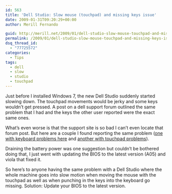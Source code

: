 ```yaml
---
id: 563
title: 'Dell Studio: Slow mouse (touchpad) and missing keys issue'
date: 2009-01-31T09:20:29+00:00
author: Merill Fernando

guid: http://merill.net/2009/01/dell-studio-slow-mouse-touchpad-and-missing-keys-issue/
permalink: /2009/01/dell-studio-slow-mouse-touchpad-and-missing-keys-issue/
dsq_thread_id:
  - "77725572"
categories:
  - Tips
tags:
  - dell
  - slow
  - studio
  - touchpad
---
```

<p>Just before I installed Windows 7, the new Dell Studio suddenly started slowing down. The touchpad movements would be jerky and some keys wouldn’t get pressed. A post on a dell support forum outlined the same problem that I had and the keys the other user reported were the exact same ones. </p>  <p>What’s even worse is that the support site is so bad I can’t even locate that forum post. But here are a couple I found reporting the same problem (<a href="http://yourmidnightsnack.wordpress.com/2008/08/14/new-dell-studio-laptop-problems-oh-no/">one with keyboard problems here</a> and <a href="http://en.community.dell.com/forums/p/19246719/19388641.aspx#19388641">another with touchpad problems</a>).</p>  <p>Draining the battery power was one suggestion but couldn’t be bothered doing that, I just went with updating the BIOS to the latest version (A05) and viola that fixed it.</p>  <p>So here’s to anyone having the same problem with a Dell Studio where the whole machine goes into slow motion when moving the mouse with the touchpad as well as when punching in the keys into the keyboard go missing. Solution: Update your BIOS to the latest version.</p>